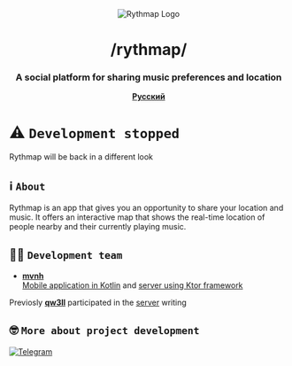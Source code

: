 <div align="center">
  
<img src="https://avatars.githubusercontent.com/u/162190066?s=200&v=4" alt="Rythmap Logo"/>

# /rythmap/
### A social platform for sharing music preferences and location

<strong>[Русский](https://github.com/Rythmap/.github/blob/main/profile/README_ru.md)</strong>

</div>

# ⚠️ `Development stopped`
Rythmap will be back in a different look

## ℹ️ `About`
Rythmap is an app that gives you an opportunity to share your location and music. It offers an interactive map that shows the real-time location of people nearby and their currently playing music.

## 🧑‍💻 `Development team`
- [**mvnh**](https://github.com/mvnh)  
[Mobile application in Kotlin](https://github.com/Rythmap/client-kt) and [server using Ktor framework](https://github.com/Rythmap/server-kt)

Previosly [**qw3ll**](https://github.com/alexpervushin) participated in the [server](https://github.com/Rythmap/server-py-legacy) writing

## 🤓 `More about project development`
[![Telegram](https://img.shields.io/badge/Telegram-2CA5E0?style=for-the-badge&logo=telegram&logoColor=white)](https://t.me/Rythmap)
